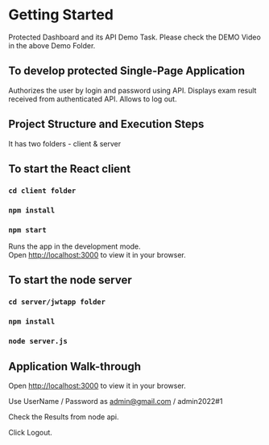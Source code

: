 # Getting Started

Protected Dashboard and its API Demo Task.
Please check the DEMO Video in the above Demo Folder.

## To develop protected Single-Page Application

Authorizes the user by login and password using API.
Displays exam result received from authenticated API.
Allows to log out.


## Project Structure and Execution Steps

It has two folders - client & server

## To start the React client

### `cd client folder`
### `npm install`
### `npm start`

Runs the app in the development mode.\
Open [http://localhost:3000](http://localhost:3000) to view it in your browser.

## To start the node server

### `cd server/jwtapp folder`
### `npm install`
### `node server.js`

## Application Walk-through

Open [http://localhost:3000](http://localhost:3000) to view it in your browser.

Use UserName / Password as  admin@gmail.com / admin2022#1

Check the Results from node api.

Click Logout.